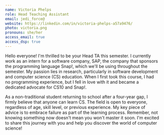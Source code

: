 ```yaml
---
name: Victoria Phelps
role: Head Teaching Assistant
email: jedi_force@
website: https://linkedin.com/in/victoria-phelps-a57a9476/
photo: victoria.png
pronouns: she/her
access_email: true
access_dsp: true
---
```

Hello everyone! I'm thrilled to be your Head TA this semester. I currently work as an intern for a software company, SAP, the company that sponsors the programming language Snap!, which we'll be using throughout the semester. My passion lies in research, particularly in software development and computer science (CS) education. When I first took this course, I had no programming experience, but I fell in love with it and became a dedicated advocate for CS10 and Snap!.

As a non-traditional student returning to school after a four-year gap, I firmly believe that anyone can learn CS. The field is open to everyone, regardless of age, skill level, or previous experience. My key piece of advice is to embrace failure as part of the learning process. Remember, not knowing something now doesn't mean you won't master it soon. I'm excited to share this journey with you and help you discover the world of computer science!
